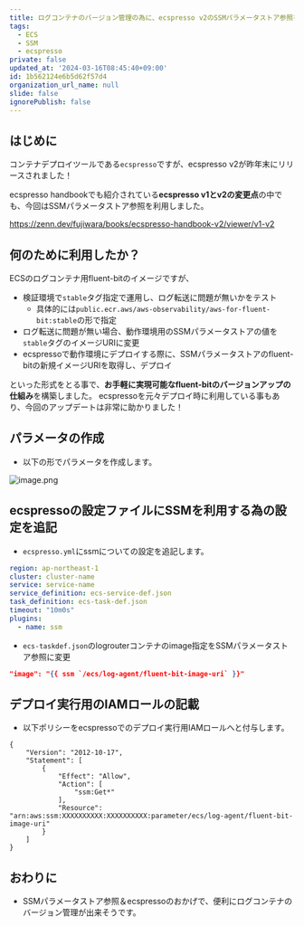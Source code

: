 ```yaml
---
title: ログコンテナのバージョン管理の為に、ecspresso v2のSSMパラメータストア参照を利用してみた
tags:
  - ECS
  - SSM
  - ecspresso
private: false
updated_at: '2024-03-16T08:45:40+09:00'
id: 1b562124e6b5d62f57d4
organization_url_name: null
slide: false
ignorePublish: false
---
```

## はじめに

コンテナデプロイツールである`ecspresso`ですが、ecspresso v2が昨年末にリリースされました！

ecspresso handbookでも紹介されている**ecspresso v1とv2の変更点**の中でも、今回はSSMパラメータストア参照を利用しました。

<https://zenn.dev/fujiwara/books/ecspresso-handbook-v2/viewer/v1-v2>

## 何のために利用したか？

ECSのログコンテナ用fluent-bitのイメージですが、

- 検証環境で`stable`タグ指定で運用し、ログ転送に問題が無いかをテスト
  - 具体的には`public.ecr.aws/aws-observability/aws-for-fluent-bit:stable`の形で指定
- ログ転送に問題が無い場合、動作環境用のSSMパラメータストアの値を`stable`タグのイメージURIに変更
- ecspressoで動作環境にデプロイする際に、SSMパラメータストアのfluent-bitの新規イメージURIを取得し、デプロイ

といった形式をとる事で、**お手軽に実現可能なfluent-bitのバージョンアップの仕組み**を構築しました。
ecspressoを元々デプロイ時に利用している事もあり、今回のアップデートは非常に助かりました！

## パラメータの作成

- 以下の形でパラメータを作成します。

![image.png](https://qiita-image-store.s3.ap-northeast-1.amazonaws.com/0/411902/203a0b48-c171-1b7a-f59e-8c33dc4b123f.png)

## ecspressoの設定ファイルにSSMを利用する為の設定を追記

- `ecspresso.yml`にssmについての設定を追記します。

```ecspresso.yml
region: ap-northeast-1
cluster: cluster-name
service: service-name
service_definition: ecs-service-def.json
task_definition: ecs-task-def.json
timeout: "10m0s"
plugins:
  - name: ssm
```

- `ecs-taskdef.json`のlogrouterコンテナのimage指定をSSMパラメータストア参照に変更

```ecs-taskdef.json
"image": "{​​{​​ ssm `/ecs/log-agent/fluent-bit-image-uri` }​​}​​"
```

## デプロイ実行用のIAMロールの記載

- 以下ポリシーをecspressoでのデプロイ実行用IAMロールへと付与します。

```json:Policy
{
    "Version": "2012-10-17",
    "Statement": [
        {
            "Effect": "Allow",
            "Action": [
                "ssm:Get*"
            ],
            "Resource": "arn:aws:ssm:XXXXXXXXXX:XXXXXXXXXX:parameter/ecs/log-agent/fluent-bit-image-uri"
        }
    ]
}
```

## おわりに

- SSMパラメータストア参照＆ecspressoのおかげで、便利にログコンテナのバージョン管理が出来そうです。
